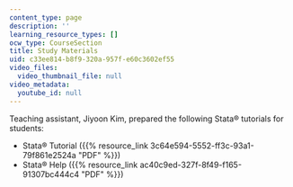 ```yaml
---
content_type: page
description: ''
learning_resource_types: []
ocw_type: CourseSection
title: Study Materials
uid: c33ee814-b8f9-320a-957f-e60c3602ef55
video_files:
  video_thumbnail_file: null
video_metadata:
  youtube_id: null
---
```


Teaching assistant, Jiyoon Kim, prepared the following Stata® tutorials for students:

*   Stata® Tutorial ({{% resource_link 3c64e594-5552-ff3c-93a1-79f861e2524a "PDF" %}})
*   Stata® Help ({{% resource_link ac40c9ed-327f-8f49-f165-91307bc444c4 "PDF" %}})